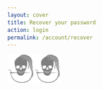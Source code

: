 ```yaml
---
layout: cover
title: Recover your password
action: login
permalink: /account/recover
---
```

<div id="login" class="loginbox" data-panel="recover">
    <img src="/img/logo/spinner.svg">
</div>
